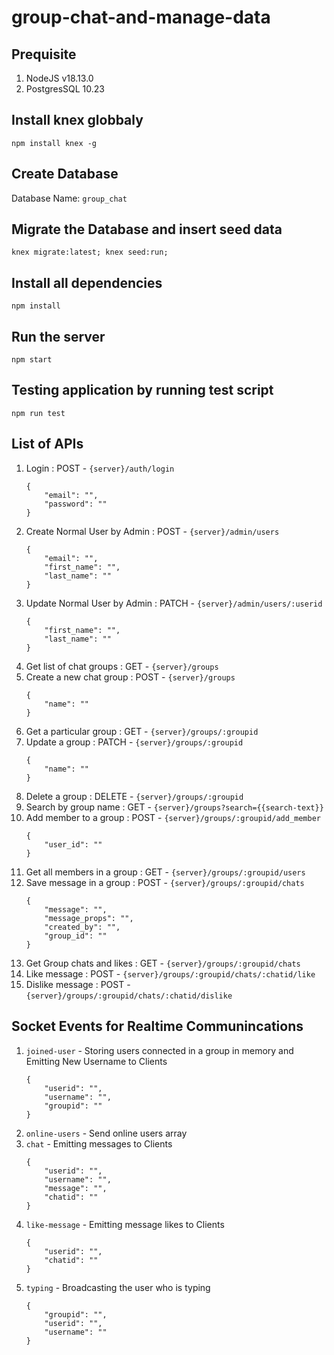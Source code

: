 # group-chat-and-manage-data

## Prequisite
1. NodeJS v18.13.0
2. PostgresSQL 10.23

## Install knex globbaly
`npm install knex -g`

## Create Database
Database Name: `group_chat`

## Migrate the Database and insert seed data
`knex migrate:latest; knex seed:run;`

## Install all dependencies
`npm install`

## Run the server
`npm start`

## Testing application by running test script
`npm run test`


## List of APIs
1. Login : POST - `{server}/auth/login`
    ```
    {
        "email": "",
        "password": ""
    }
    ```
2. Create Normal User by Admin  : POST - `{server}/admin/users`
    ```
    {
        "email": "",
        "first_name": "",
        "last_name": ""
    }
    ```
3. Update Normal User by Admin : PATCH - `{server}/admin/users/:userid`
    ```
    {
        "first_name": "",
        "last_name": ""
    }
    ```
4. Get list of chat groups : GET - `{server}/groups`
5. Create a new chat group : POST - `{server}/groups`
    ```
    {
        "name": ""
    }
    ```
6. Get a particular group : GET - `{server}/groups/:groupid`
7. Update a group : PATCH - `{server}/groups/:groupid`
    ```
    {
        "name": ""
    }
    ```
8. Delete a group : DELETE - `{server}/groups/:groupid`
9. Search by group name : GET - `{server}/groups?search={{search-text}}`
10. Add member to a group : POST - `{server}/groups/:groupid/add_member`
    ```
    {
        "user_id": ""
    }
    ```
11. Get all members in a group : GET - `{server}/groups/:groupid/users`
12. Save message in a group : POST - `{server}/groups/:groupid/chats`
    ```
    {
        "message": "",
        "message_props": "",
        "created_by": "",
        "group_id": ""
    }
    ```
13. Get Group chats and likes : GET - `{server}/groups/:groupid/chats`
14. Like message : POST - `{server}/groups/:groupid/chats/:chatid/like`
15. Dislike message : POST - `{server}/groups/:groupid/chats/:chatid/dislike`

## Socket Events for Realtime Communincations
1. `joined-user` - Storing users connected in a group in memory and Emitting New Username to Clients
    ```
    {
        "userid": "",
        "username": "",
        "groupid": ""
    }
    ```
2. `online-users` - Send online users array
3. `chat` - Emitting messages to Clients
    ```
    {
        "userid": "",
        "username": "",
        "message": "",
        "chatid": ""
    }
    ```
4. `like-message` - Emitting message likes to Clients
    ```
    {
        "userid": "",
        "chatid": ""
    }
    ```
5. `typing` - Broadcasting the user who is typing
    ```
    {
        "groupid": "",
        "userid": "",
        "username": ""
    }
    ```

